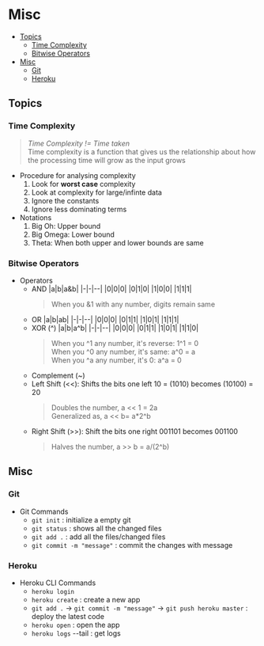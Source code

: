 # Misc

<!-- vscode-markdown-toc -->
* [Topics](#Topics)
	* [Time Complexity](#TimeComplexity)
	* [Bitwise Operators](#BitwiseOperators)
* [Misc](#Misc)
	* [Git](#Git)
	* [Heroku](#Heroku)

<!-- vscode-markdown-toc-config
	numbering=false
	autoSave=true
	/vscode-markdown-toc-config -->
<!-- /vscode-markdown-toc -->
  
## <a name='Topics'></a>Topics

### <a name='TimeComplexity'></a>Time Complexity
> *Time Complexity != Time taken* <br> Time complexity is a function that gives us the relationship about how the processing time will grow as the input grows
- Procedure for analysing complexity
  1. Look for **worst case** complexity
  1. Look at complexity for large/infinte data
  1. Ignore the constants
  1. Ignore less dominating terms
- Notations
  1. Big Oh: Upper bound
  1. Big Omega: Lower bound
  1. Theta: When both upper and lower bounds are same


### <a name='BitwiseOperators'></a>Bitwise Operators

- Operators
  - AND
    |a|b|a&b|
    |-|-|--|
    |0|0|0|
    |0|1|0|
    |1|0|0|
    |1|1|1|
    > When you &1 with any number, digits remain same
  - OR
    |a|b|ab|
    |-|-|--|
    |0|0|0|
    |0|1|1|
    |1|0|1|
    |1|1|1|
  - XOR (^)
    |a|b|a^b|
    |-|-|--|
    |0|0|0|
    |0|1|1|
    |1|0|1|
    |1|1|0|
    > When you ^1 any number, it's reverse: 1^1 = 0 <br>
    > When you ^0 any number, it's same: a^0 = a<br>
    > When you ^a any number, it's 0: a^a = 0
  - Complement (~)
  - Left Shift (<<): Shifts the bits one left
    10 = (1010) becomes (10100) = 20
    > Doubles the number, a << 1 = 2a<br>
    > Generalized as, a << b= a*2^b
  - Right Shift (>>): Shift the bits one right
    001101 becomes 001100
    > Halves the number, a >> b = a/(2^b)
  




















## <a name='Misc'></a>Misc

### <a name='Git'></a>Git

- Git Commands
  - `git init` : initialize a empty git
  - `git status` : shows all the changed files
  - `git add .` : add all the files/changed files
  - `git commit -m "message"` : commit the changes with message

### <a name='Heroku'></a>Heroku

- Heroku CLI Commands
  - `heroku login`
  - `heroku create` : create a new app
  - `git add .` -> `git commit -m "message"` -> `git push heroku master` : deploy the latest code
  - `heroku open` : open the app
  - `heroku logs` --tail : get logs